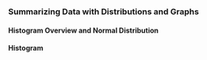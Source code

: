 ### Summarizing Data with Distributions and Graphs
#### Histogram Overview and Normal Distribution

#### Histogram

